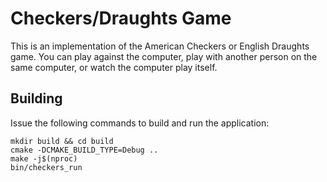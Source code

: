 Checkers/Draughts Game
======================

This is an implementation of the American Checkers or English Draughts game.
You can play against the computer, play with another person on the same computer, or watch the computer play itself.

Building
--------

Issue the following commands to build and run the application:

    mkdir build && cd build
    cmake -DCMAKE_BUILD_TYPE=Debug ..
    make -j$(nproc)
    bin/checkers_run
